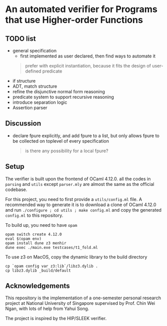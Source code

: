 # An automated verifier for Programs that use Higher-order Functions

## TODO list

- general specification
  - first implemented as user declared, then find ways to automate it
  > prefer with explicit instantiation, because it fits the design of user-defined predicate
- if structure
- ADT, match structure
- refine the disjunctive normal form reasoning
- predicate system to support recursive reasoning
- introduce separation logic
- Assertion parser


## Discussion

- declare fpure explicitly, and add fpure to a list, but only allows fpure to be collected on toplevel of every specification
  > is there any possibility for a local fpure?


## Setup

The verifier is built upon the frontend of OCaml 4.12.0. all the codes in `parsing` and `utils` except `parser.mly` are almost the same as the official codebase.

For this project, you need to first provide a `utils/config.ml` file. A recommended way to generate it is to download a clone of OCaml 4.12.0 and run `./configure ; cd utils ; make config.ml` and copy the generated `config.ml` to this repository.

To build up, you need to have `opam`

```
opam switch create 4.12.0
eval $(opam env)
opam install dune z3 menhir 
dune exec ./main.exe testcases/t1_fold.ml
```

To use z3 on MacOS, copy the dynamic library to the build directory
```
cp `opam config var z3:lib`/libz3.dylib .
cp libz3.dylib _build/default
```

## Acknowledgements

This repository is the implementation of a one-semester personal research project at National University of Singapore supervised by Prof. Chin Wei Ngan, with lots of help from Yahui Song.

The project is inspired by the HIP/SLEEK verifier.